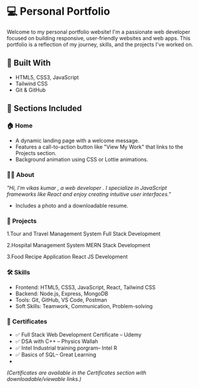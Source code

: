 # 💻 Personal Portfolio

Welcome to my personal portfolio website! I'm a passionate web developer focused on building responsive, user-friendly websites and web apps. This portfolio is a reflection of my journey, skills, and the projects I've worked on.



## 🚀 Built With
- HTML5, CSS3, JavaScript
- Tailwind CSS
- Git & GitHub

## 📂 Sections Included

### 🏠 **Home**
- A dynamic landing page with a welcome message.
- Features a call-to-action button like "View My Work" that links to the Projects section.
- Background animation using CSS or Lottie animations.

### 👨‍💻 **About**
  _"Hi, I'm vikas kumar , a web developer . I specialize in JavaScript frameworks like React and enjoy creating intuitive user interfaces."_
- Includes a photo and a downloadable resume.

### 📁 **Projects**

1.Tour and Travel Management System
Full Stack Development

2.Hospital Management System
MERN Stack Development

3.Food Recipe Application
React JS Development

### 🛠️ **Skills**
- Frontend: HTML5, CSS3, JavaScript, React, Tailwind CSS
- Backend: Node.js, Express, MongoDB
- Tools: Git, GitHub, VS Code,  Postman
- Soft Skills: Teamwork, Communication, Problem-solving


### 📜 **Certificates**
- ✅ Full Stack Web  Development Certificate – Udemy
- ✅ DSA with C++ – Physics Wallah
- ✅ Intel Industrial training porgram– Intel R
-  ✅ Basics of SQL–  Great Learning
-   
*(Certificates are available in the Certificates section with downloadable/viewable links.)*
